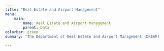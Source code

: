 ```yaml
---
title: "Real Estate and Airport Management"
menu:
    main:
        name: Real Estate and Airport Management
        parent: Data
colorbar: green
summary: "The Department of Real Estate and Airport Management (DREAM) oversees the City's real estate portfolio, which includes all the facilities necessary to provide the basic functions of government, such as parks, police stations, fire stations, libraries, maintenance yards, and administrative space. Additionally, the department manages a major league baseball stadium, an Agricultural Preserve and open space. City properties support leases and agreements with third parties, generating income and providing cultural and community-based services, including the iconic Balboa Park and Mission Bay. DREAM also manages Montgomery-Gibbs Executive Airport and Brown Field Municipal Airport."

---
```

